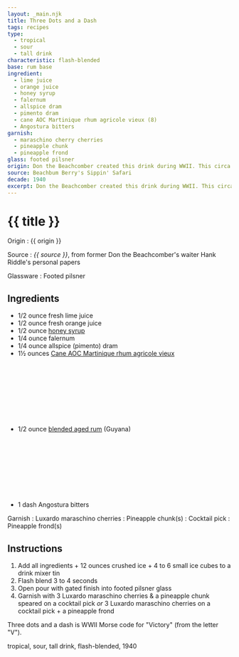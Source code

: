 ```yaml
---
layout: _main.njk
title: Three Dots and a Dash
tags: recipes
type: 
  - tropical
  - sour
  - tall drink
characteristic: flash-blended
base: rum base
ingredient:
  - lime juice
  - orange juice
  - honey syrup
  - falernum
  - allspice dram
  - pimento dram
  - cane AOC Martinique rhum agricole vieux (8)
  - Angostura bitters
garnish:
  - maraschino cherry cherries
  - pineapple chunk
  - pineapple frond
glass: footed pilsner
origin: Don the Beachcomber created this drink during WWII. This circa 1965 version was served at the Los Vegas Don the Beachcomber's when Hank Riddle worked there.
source: Beachbum Berry's Sippin' Safari
decade: 1940
excerpt: Don the Beachcomber created this drink during WWII. This circa 1965 version was served at the Los Vegas Don the Beachcomber’s when Hank Riddle worked there.
---
```


<!-- markdownlint-disable MD025 -->
# {{ title }}
<!-- markdownlint-enable MD025 -->

Origin
  : {{ origin }}

Source
  : <cite><span data-pagefind-filter="Source">{{ source }}</span></cite>, from former Don the Beachcomber's waiter Hank Riddle's personal papers

Glassware
  : <span data-pagefind-filter="Glassware">Footed pilsner</span>

## Ingredients

- 1/2 ounce fresh lime juice
- 1/2 ounce fresh orange juice
- 1/2 ounce [honey syrup](/mixes/honey-syrup/)
- 1/4 ounce falernum
- 1/4 ounce allspice (pimento) dram
- 1&frac12; ounces [Cane AOC Martinique rhum agricole vieux](/rums/04-rhum-cane-aoc-martinique-rhum-agricole-vieux/)<icon-l space="1em" class="bigger" label="(8)"><span class="with-icon"><svg class="icon"><use href="/assets/images/icons/circle-8.svg#circle-8"></use></svg></span></icon-l>
- 1/2 ounce [blended aged rum](/rums/05-rum-blended-aged/) (Guyana)<icon-l space="1em" class="bigger" label="(3)"><span class="with-icon"><svg class="icon"><use href="/assets/images/icons/circle-3.svg#circle-3"></use></svg></span></icon-l>
- 1 dash Angostura bitters

Garnish
  : Luxardo maraschino cherries
  : <span data-pagefind-filter="Garnish">Pineapple chunk(s)</span>
  : <span data-pagefind-filter="Garnish">Cocktail pick</span>
  : <span data-pagefind-filter="Garnish">Pineapple frond(s)</span>

## Instructions

1. Add all ingredients + 12 ounces crushed ice + 4 to 6 small ice cubes to a drink mixer tin
2. Flash blend 3 to 4 seconds
3. Open pour with gated finish into footed pilsner glass
4. Garnish with 3 Luxardo maraschino cherries & a pineapple chunk speared on a cocktail pick *or* 3 Luxardo maraschino cherries on a cocktail pick + a pineapple frond

<tiki-callout type="info">

  Three dots and a dash is WWII Morse code for "Victory" (from the letter "V").
</tiki-callout>

<div
  class="sr-only"
  data-cat[0]="Drink"
  data-type[0]="Tropical"
  data-type[1]="Sour"
  data-type[2]="Tall drink"
  data-char[0]="Flash-blended"
  data-base[0]="Rum/Cane spirits"
  data-ingredient[0]="Lime juice"
  data-ingredient[1]="Orange juice"
  data-ingredient[2]="Honey syrup"
  data-ingredient[3]="Falernum"
  data-ingredient[4]="Allspice dram"
  data-ingredient[5]="Pimento dram"
  data-ingredient[6]="Cane AOC Martinique rhum agricole vieux [8]"
  data-ingredient[7]="Angostura bitters"
  data-pantry[0]="Pineapple frond(s)"
  data-pantry[1]="Pineapple chunk(s)"
  data-pantry[2]="Maraschino cherry"
  data-pantry[3]="Luxardo maraschino cherry"
  data-juice[0]="Lime juice"
  data-juice[1]="Orange juice"
  data-syrup[0]="Honey syrup"
  data-liquor[0]="Falernum"
  data-liquor[1]="Allspice dram"
  data-liquor[2]="Pimento dram"
  data-liquor[3]="Cane AOC Martinique rhum agricole vieux [8]"
  data-bitters[0]="Angostura bitters"
  data-origin[0]="Don the Beachcomber"
  data-origin[1]="Donn Beach"
  data-origin[2]="Ernest Raymond Gantt"
  data-garnish[0]="Maraschino cherry"
  data-garnish[1]="Luxardo maraschino cherry"
  data-decade[0]="1940"
  data-pagefind-filter="
    Category[data-cat[0]],
    Type[data-type[0]],
    Type[data-type[1]],
    Type[data-type[2]],
    Characteristic[data-char[0]],
    Base[data-base[0]],
    Ingredient[data-ingredient[0]],
    Ingredient[data-ingredient[1]],
    Ingredient[data-ingredient[2]],
    Ingredient[data-ingredient[3]],
    Ingredient[data-ingredient[4]],
    Ingredient[data-ingredient[5]],
    Ingredient[data-ingredient[6]],
    Ingredient[data-ingredient[7]],
    Pantry[data-pantry[0]],
    Pantry[data-pantry[1]],
    Pantry[data-pantry[2]],
    Pantry[data-pantry[3]],
    Juice[data-juice[0]],
    Juice[data-juice[1]],
    Syrup[data-syrup[0]],
    Liquor[data-liquor[0]],
    Liquor[data-liquor[1]],
    Liquor[data-liquor[2]],
    Liquor[data-liquor[3]],
    Bitters[data-bitters[0]],
    Origin[data-origin[0]],
    Origin[data-origin[1]],
    Origin[data-origin[2]],
    Garnish[data-garnish[0]],
    Garnish[data-garnish[1]],
    Decade[data-decade[0]]
  "
>
</div>

<div class="keywords" aria-hidden>tropical, sour, tall drink, flash-blended, 1940</div>
